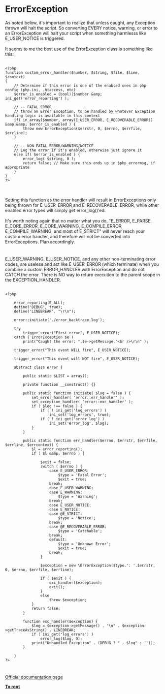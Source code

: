 # ErrorException



As noted below, it&apos;s important to realize that unless caught, any Exception thrown will halt the script.  So converting EVERY notice, warning, or error to an ErrorException will halt your script when something harmlesss like E_USER_NOTICE is triggered.<br><br>It seems to me the best use of the ErrorException class is something like this:<br><br>

```
<?php
function custom_error_handler($number, $string, $file, $line, $context) 
{
    // Determine if this error is one of the enabled ones in php config (php.ini, .htaccess, etc)
    $error_is_enabled = (bool)($number &amp; ini_get('error_reporting') );
    
    // -- FATAL ERROR
    // throw an Error Exception, to be handled by whatever Exception handling logic is available in this context
    if( in_array($number, array(E_USER_ERROR, E_RECOVERABLE_ERROR)) &amp;&amp; $error_is_enabled ) {
        throw new ErrorException($errstr, 0, $errno, $errfile, $errline);
    }
    
    // -- NON-FATAL ERROR/WARNING/NOTICE
    // Log the error if it's enabled, otherwise just ignore it
    else if( $error_is_enabled ) {
        error_log( $string, 0 );
        return false; // Make sure this ends up in $php_errormsg, if appropriate
    }
}
?>
```
<br><br>Setting this function as the error handler will result in ErrorExceptions only being thrown for E_USER_ERROR and E_RECOVERABLE_ERROR, while other enabled error types will simply get error_log()&apos;ed.<br><br>It&apos;s worth noting again that no matter what you do, "E_ERROR, E_PARSE, E_CORE_ERROR, E_CORE_WARNING, E_COMPILE_ERROR, E_COMPILE_WARNING, and most of E_STRICT" will never reach your custom error handler, and therefore will not be converted into ErrorExceptions.  Plan accordingly.  

#

E_USER_WARNING, E_USER_NOTICE, and any other non-terminating error codes, are useless and act like E_USER_ERROR (which terminate) when you combine a custom ERROR_HANDLER with ErrorException and do not CATCH the error. There is NO way to return execution to the parent scope in the EXCEPTION_HANDLER.<br><br>

```
<?php
    
    error_reporting(E_ALL);
    define('DEBUG', true);
    define('LINEBREAK', "\r\n");
    
    error::initiate('./error_backtrace.log');
    
    try
        trigger_error("First error", E_USER_NOTICE);
    catch ( ErrorException $e )
        print("Caught the error: ".$e->getMessage."<br />\r\n" );
    
    trigger_error("This event WILL fire", E_USER_NOTICE);
    
    trigger_error("This event will NOT fire", E_USER_NOTICE);
    
    abstract class error {
        
        public static $LIST = array();
        
        private function __construct() {}
        
        public static function initiate( $log = false ) {
            set_error_handler( 'error::err_handler' );
            set_exception_handler( 'error::exc_handler' );
            if ( $log !== false ) {
                if ( ! ini_get('log_errors') )
                    ini_set('log_errors', true);
                if ( ! ini_get('error_log') )
                    ini_set('error_log', $log);
            }
        }
        
        public static function err_handler($errno, $errstr, $errfile, $errline, $errcontext) {
            $l = error_reporting();
            if ( $l &amp; $errno ) {
                
                $exit = false;
                switch ( $errno ) {
                    case E_USER_ERROR:
                        $type = 'Fatal Error';
                        $exit = true;
                    break;
                    case E_USER_WARNING:
                    case E_WARNING:
                        $type = 'Warning';
                    break;
                    case E_USER_NOTICE:
                    case E_NOTICE:
                    case @E_STRICT:
                        $type = 'Notice';
                    break;
                    case @E_RECOVERABLE_ERROR:
                        $type = 'Catchable';
                    break;
                    default:
                        $type = 'Unknown Error';
                        $exit = true;
                    break;
                }
                
                $exception = new \ErrorException($type.': '.$errstr, 0, $errno, $errfile, $errline);
                
                if ( $exit ) {
                    exc_handler($exception);
                    exit();
                }
                else
                    throw $exception;
            }
            return false;
        }
        
        function exc_handler($exception) {
            $log = $exception->getMessage() . "\n" . $exception->getTraceAsString() . LINEBREAK;
            if ( ini_get('log_errors') )
                error_log($log, 0);
            print("Unhandled Exception" . (DEBUG ? " - $log" : ''));
        }
        
    }
?>
```
  

#

[Official documentation page](https://www.php.net/manual/en/class.errorexception.php)

**[To root](/README.md)**